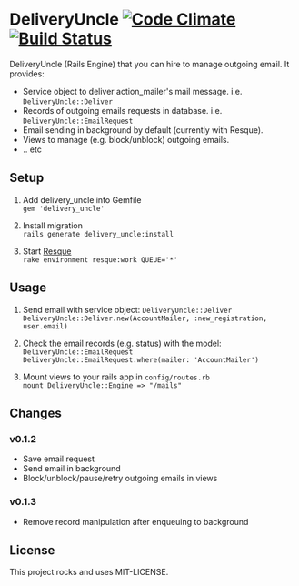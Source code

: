 # DeliveryUncle [![Code Climate](https://codeclimate.com/github/alvinsj/delivery_uncle.png)](https://codeclimate.com/github/alvinsj/delivery_uncle) [![Build Status](https://travis-ci.org/alvinsj/delivery_uncle.svg?branch=master)](https://travis-ci.org/alvinsj/delivery_uncle)

DeliveryUncle (Rails Engine) that you can hire to manage outgoing email. It provides:

- Service object to deliver action_mailer's mail message. i.e. `DeliveryUncle::Deliver`
- Records of outgoing emails requests in database. i.e. `DeliveryUncle::EmailRequest`
- Email sending in background by default (currently with Resque). 
- Views to manage (e.g. block/unblock) outgoing emails.
- .. etc

## Setup

1. Add delivery_uncle into Gemfile  
`gem 'delivery_uncle'`  

2. Install migration  
`rails generate delivery_uncle:install`

3. Start [Resque](https://github.com/resque/resque)  
`rake environment resque:work QUEUE='*'`

## Usage

1. Send email with service object: `DeliveryUncle::Deliver`  
`DeliveryUncle::Deliver.new(AccountMailer, :new_registration, user.email)`

2. Check the email records (e.g. status) with the model: `DeliveryUncle::EmailRequest`
`DeliveryUncle::EmailRequest.where(mailer: 'AccountMailer')`

3. Mount views to your rails app in `config/routes.rb`  
`mount DeliveryUncle::Engine => "/mails"`

## Changes

### v0.1.2
- Save email request
- Send email in background
- Block/unblock/pause/retry outgoing emails in views

### v0.1.3
- Remove record manipulation after enqueuing to background

## License

This project rocks and uses MIT-LICENSE.

